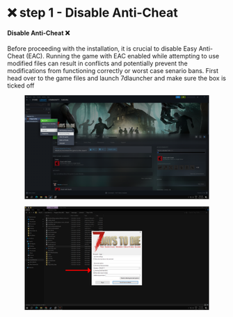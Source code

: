 # ❌ step 1 - Disable Anti-Cheat

#### Disable Anti-Cheat ❌

Before proceeding with the installation, it is crucial to disable Easy Anti-Cheat (EAC). Running the game with EAC enabled while attempting to use modified files can result in conflicts and potentially prevent the modifications from functioning correctly or worst case senario bans. First head over to the game files and launch 7dlauncher and make sure the box is ticked off&#x20;

<figure><img src=".gitbook/assets/Desktop Screenshot 2024.07.22 - 07.04.27.23.png" alt=""><figcaption></figcaption></figure>

<figure><img src=".gitbook/assets/86868.png" alt=""><figcaption></figcaption></figure>

